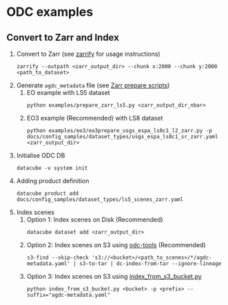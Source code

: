 # ODC examples

## Convert to Zarr and Index
   1. Convert to Zarr (see [zarrify](zarrify.md) for usage instructions)
      ```
      zarrify --outpath <zarr_output_dir> --chunk x:2000 --chunk y:2000 <path_to_dataset>
      ```
   1. Generate `agdc_metadata` file (see [Zarr prepare scripts](zarr_prepare_scripts.md))
      1. EO example with LS5 dataset
         ```
         python examples/prepare_zarr_ls5.py <zarr_output_dir_nbar>
         ```
      1. EO3 example (Recommended) with LS8 dataset
         ```
         python examples/eo3/eo3prepare_usgs_espa_ls8c1_l2_zarr.py -p docs/config_samples/dataset_types/usgs_espa_ls8c1_sr_zarr.yaml <zarr_output_dir>
         ```
   1. Initialise ODC DB
      ```
      datacube -v system init
      ```
   1. Adding product definition
      ```
      datacube product add docs/config_samples/dataset_types/ls5_scenes_zarr.yaml
      ```
   1. Index scenes
      1. Option 1: Index scenes on Disk (Recommended)
         ```
         datacube dataset add <zarr_output_dir>
         ```
      1. Option 2: Index scenes on S3 using [odc-tools](https://github.com/opendatacube/odc-tools) (Recommended)
         ```
         s3-find --skip-check 's3://<bucket>/<path_to_scenes>/*/agdc-metadata.yaml' | s3-to-tar | dc-index-from-tar --ignore-lineage
         ```
      1. Option 3: Index scenes on S3 using [index_from_s3_bucket.py](https://raw.githubusercontent.com/opendatacube/datacube-dataset-config/master/scripts/index_from_s3_bucket.py)
         ```
         python index_from_s3_bucket.py <bucket> -p <prefix> --suffix="agdc-metadata.yaml"
         ```